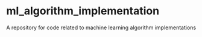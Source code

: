 # ml_algorithm_implementation
A repository for code related to machine learning algorithm implementations
